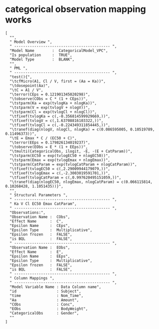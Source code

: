 # categorical observation mapping works  

    [
      "",
      " Model Overview ",
      " ------------------------------------------- ",
      "Model Name        :  CategoricalModel_VPC",
      "Is population     :  TRUE",
      "Model Type        :  BLANK",
      "",
      " PML ",
      " ------------------------------------------- ",
      "test(){",
      "\tcfMicro(A1, Cl / V, first = (Aa = Ka))",
      "\tdosepoint(Aa)",
      "\tC = A1 / V",
      "\terror(CEps = 0.121901345020298)",
      "\tobserve(CObs = C * (1 + CEps))",
      "\tstparm(Ka = exp(tvlogKa + nlogKa))",
      "\tstparm(V = exp(tvlogV + nlogV))",
      "\tstparm(Cl = exp(tvlogCl + nlogCl))",
      "\tfixef(tvlogKa = c(,-0.356814599929669,))",
      "\tfixef(tvlogV = c(,1.63708816103322,))",
      "\tfixef(tvlogCl = c(,-0.224349311854445,))",
      "\tranef(diag(nlogV, nlogCl, nlogKa) = c(0.086595005, 0.10519789, 0.11496373))",
      "\tE = Emax * C / (EC50 + C)",
      "\terror(EEps = 0.179826134019237)",
      "\tobserve(EObs = E * (1 + EEps))",
      "\tmulti(CategoricalObs, ilogit, -E, -(E + CatParam))",
      "\tstparm(EC50 = exp(tvlogEC50 + nlogEC50))",
      "\tstparm(Emax = exp(tvlogEmax + nlogEmax))",
      "\tstparm(CatParam = exp(tvlogCatParam + nlogCatParam))",
      "\tfixef(tvlogEC50 = c(,2.29009944179079,))",
      "\tfixef(tvlogEmax = c(,-2.3003019591701,))",
      "\tfixef(tvlogCatParam = c(,0.997620495151059,))",
      "\tranef(diag(nlogEC50, nlogEmax, nlogCatParam) = c(0.066115814, 0.10268428, 1.1051435))}",
      "",
      " Structural Parameters ",
      " ------------------------------------------- ",
      " Ka V Cl EC50 Emax CatParam",
      " ------------------------------------------- ",
      "Observations:",
      "Observation Name :  CObs",
      "Effect Name      :  C",
      "Epsilon Name     :  CEps",
      "Epsilon Type     :  Multiplicative",
      "Epsilon frozen   :  FALSE",
      "is BQL           :  FALSE",
      " ------------------------------------------- ",
      "Observation Name :  EObs",
      "Effect Name      :  E",
      "Epsilon Name     :  EEps",
      "Epsilon Type     :  Multiplicative",
      "Epsilon frozen   :  FALSE",
      "is BQL           :  FALSE",
      " ------------------------------------------- ",
      " Column Mappings ",
      " ------------------------------------------- ",
      "Model Variable Name : Data Column name",
      "id                  : Subject",
      "time                : Nom_Time",
      "Aa                  : Amount",
      "CObs                : Conc",
      "EObs                : BodyWeight",
      "CategoricalObs      : Gender",
      ""
    ]

